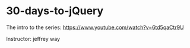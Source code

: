 # 30-days-to-jQuery
The intro to the series:  https://www.youtube.com/watch?v=6td5qaCtr9U

Instructor:  jeffrey way

